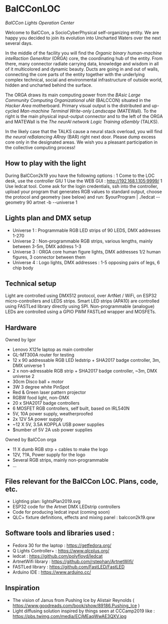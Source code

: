 # BalCConLOC
_BalCCon Lights Operation Center_


Welcome to BalCCon, a SocioCyberPhysical self-organizing entity. We are happy you decided to join its evolution into Uncharted Waters over the next several days. 

In the middle of the facility you will find the *Organic binary human-machine inteRaction GenerAtor*  (ORGA) core, the coordinating hub of the entity. From there, many connector radiate carrying data, knowledge and wisdom in all of it multicolored and dynamic beauty. Ducts are going in and out of walls, connecting the core parts of the entity together with the underlying complex technical, social and environmental infrastructure of outside world, hidden and uncharted behind the surface. 

The ORGA  draws its main computing power from the  *BAsic Large Community Computing Organizational uNit* (BALCCON) situated in the *Hacker Area* motherboard. Primary visual output is the distributed and up-cycled *Man-machine Terminal Write-only Landscape* (MATEWall). To the right is the main physical input-output  connector and to the left of the ORGA and MATEWall is the *The neurAl network Logic Training aSembly* (TALKS). 

In the likely case that the TALKS cause a neural stack overload, you will find *the  neural reBalancing ARray* (BAR) right next door.  Please dump excess core only in the designated areas. We wish you a pleasant participation in the collective computing process! 

## How to play with the light
During BalCCon2k19 you have the following options :
1 Come to the LOC desk, use the controller GIU
1 Use the WEB GUI : http://192.168.1.105:9999/
1 Use ledcat tool. Come ask for the login credentials, ssh into the controller, upload your program that generates RGB values to standard output, choose the protocol and geometry (see below) and run: $yourProgram | ./ledcat --geometry 90 artnet -b --universe 1


## Lights plan and DMX setup

- Universe 1 : Programmable RGB LED strips of 90 LEDS, DMX addresses 1-270 
- Universe 2 : Non-programmable RGB strips, various lengths, mainly  between 3-5m, DMX address 1-3
- Universe 3 : ORGA core human figure lights, DMX addresses 1/2 human figures, 3 connector between them
- Universe 4 : Logo lights, DMX addresses : 1-5 opposing pairs of legs, 6 chip body

## Technical setup
Light are controlled using DMX512 protocol, over ArtNet / WiFi, on ESP32 micro-controllers and LEDS strips. Smart LED strips (APA10) are controlled using FASTLed library directly using SPI. Non-programmable (analogue) LEDs are controlled using a GPIO PWM FASTLed wrapper and MOSFETs.

## Hardware
Owned by Igor
- Lenovo X121e laptop as main controller
- GL-MT300A router for testing
- 12 x 90 addressable RGB LED ledstrip + SHA2017 badge controller,  3m, DMX universe 1
- 2 x non-adressable RGB strip + SHA2017 badge controller, ~3m, DMX universe 2
- 30cm Disco ball + motor
- 3W 3 degree white PinSpot
- Red & Green laser pattern projector
- RGBW food light, non-DMX
- 20 x SHA2017 badge controllers
- 6 MOSFET RGB controllers, self built, based on IRL540N
- 5V, 10A power supply, weatherproofed
- 2x 12V 5A power supply
- ~12 X 5V, 3.5A  KOPPLA USB power supplies
- $number of 5V 2A usb power supplies 

Owned by BalCCon orga
- 11 X  dumb RGB strp + cables to make the logo
- 12V, ??A, Power supply  for the logo 
- Several RGB strips, mainly non-programmable
- ...

## Files relevant for the BalCCon LOC. Plans, code, etc.
- Lighting plan: lightsPlan2019.svg
- ESP32 code for the Artnet DMX LEDstrip controllers
- Code for producing ledcat input  (coming soon)
- QLC+ fixture definitions, effects and mixing panel : balccon2k19.qxw


## Software tools and libraries used  :
- Fedora 30 for the laptop : https://getfedora.org/
- Q Lights Controller+ : https://www.qlcplus.org/
- ledcat : https://github.com/polyfloyd/ledcat
- ArtnetWifi library : https://github.com/rstephan/ArtnetWifi/
- FASTLed library : https://github.com/FastLED/FastLED
- Arduino IDE : https://www.arduino.cc/

## Inspiration
- The vision of Janus from Pushing Ice by Alistair Reynolds ( https://www.goodreads.com/book/show/89186.Pushing_Ice )
- Light diffusing solution inspired by things seen at CCCamp2019 like : https://pbs.twimg.com/media/ECjMEaqWwAE3QXV.jpg 

